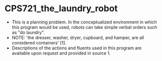 # CPS721_the_laundry_robot
- This is a planning problem. In the conceptualized environment in which this program would be used, robots can take simple verbal orders such as "do laundry". 
- NOTE:  'the dresser, washer, dryer, cupboard, and hamper, are all considered containers' [1].
- Descriptions of the actions and fluents used in this program are available upon request and provided in source 1.



